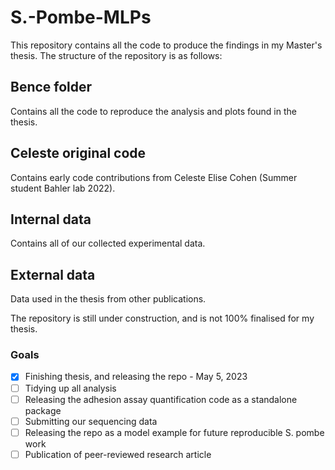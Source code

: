 # S.-Pombe-MLPs
This repository contains all the code to produce the findings in my Master's thesis.
The structure of the repository is as follows:

## Bence folder
Contains all the code to reproduce the analysis and plots found in the thesis.

## Celeste original code
Contains early code contributions from Celeste Elise Cohen (Summer student Bahler lab 2022).

## Internal data
Contains all of our collected experimental data.

## External data
Data used in the thesis from other publications.

The repository is still under construction, and is not 100% finalised for my thesis.


### Goals

- [x] Finishing thesis, and releasing the repo - May 5, 2023
- [ ] Tidying up all analysis
- [ ] Releasing the adhesion assay quantification code as a standalone package
- [ ] Submitting our sequencing data
- [ ] Releasing the repo as a model example for future reproducible S. pombe work
- [ ] Publication of peer-reviewed research article
